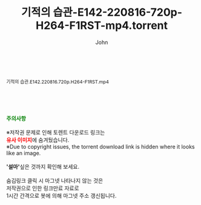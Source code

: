 ﻿---
layout: post
title:  "기적의 습관-E142-220816-720p-H264-F1RST-mp4.torrent"
author: John
categories: [ 방송/음악 ]
tags: [  ]
image:  
description: "기적의 습관-E142-220816-720p-H264-F1RST-mp4 torrent 정보 공유"
toc: true
toc_sticky: true
---

<br>
<div class="view-img">
<a class="view_image" href="http://torrentmobile61.com/bbs/view_image.php?fn=%2Fdata%2Ffile%2Fmusic%2F3735183265_JK8HiwgA_f7946d8dc53a85831759bc4b6cf5eb0bc13d25d1.jpg" target="_blank"><img alt="" class="img-tag" content="http://torrentmobile61.com/data/file/music/3735183265_JK8HiwgA_f7946d8dc53a85831759bc4b6cf5eb0bc13d25d1.jpg" itemprop="image" src="http://torrentmobile61.com/data/file/music/thumb-3735183265_JK8HiwgA_f7946d8dc53a85831759bc4b6cf5eb0bc13d25d1_835x2212.jpg"/></a></div><div class="view-content" itemprop="description">
<p><span style="font-size:12px;">기적의 습관.E142.220816.720p.H264-F1RST.mp4</span> </p> </div>
    
<br><br><br>
<p data-ke-size="size16"><b><span style="color: green;">주의사항</span></b><br /><br />※저작권 문제로 인해 토렌트 다운로드 링크는<br /><b><span style="color: red;">유사 이미지</span></b>에 숨겨뒀습니다.<br />※Due to copyright issues, the torrent download link is hidden where it looks like an image.<br /><br /><b>'설마'</b>싶은 것까지 확인해 보세요.<br /><br />숨김링크 클릭 시 마그넷 나타나지 않는 것은<br />저작권으로 인한 링크만료 자료로<br />1시간 간격으로 봇에 의해 마그넷 주소 갱신됩니다.</p>
